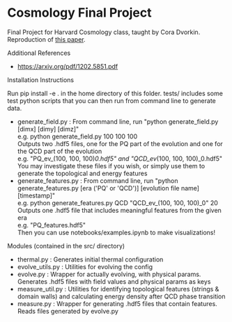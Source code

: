 # Cosmology Final Project

Final Project for Harvard Cosmology class, taught by Cora Dvorkin. Reproduction of [this paper](https://arxiv.org/abs/1906.00967).

Additional References
 - https://arxiv.org/pdf/1202.5851.pdf

Installation Instructions

Run pip install -e .
in the home directory of this folder. tests/ includes some test python scripts that you can then run from command line to generate data. 
 - generate_field.py     : From command line, run "python generate_field.py [dimx] [dimy] [dimz]" <br>
                           e.g. python generate_field.py 100 100 100 <br>
                           Outputs two .hdf5 files, one for the PQ part of the evolution and one for the QCD part of the evolution <br>
                           e.g. "PQ_ev_(100, 100, 100)_0.hdf5" and "QCD_ev_(100, 100, 100)_0.hdf5" <br>
                           You may investigate these files if you wish, or simply use them to generate the topological and energy features <br>
 - generate_features.py  : From command line, run "python generate_features.py [era ('PQ' or 'QCD')] [evolution file name] [timestamp]" <br>
                           e.g. python generate_features.py QCD "QCD_ev_(100, 100, 100)_0" 20 <br>
                           Outputs one .hdf5 file that includes meaningful features from the given era <br>
                           e.g. "PQ_features.hdf5" <br>
                           Then you can use notebooks/examples.ipynb to make visualizations! <br>

Modules (contained in the src/ directory)
 - thermal.py       : Generates initial thermal configuration
 - evolve_utils.py  : Utilities for evolving the config 
 - evolve.py        : Wrapper for actually evolving, with physical params. Generates .hdf5 files with field values and physical params as keys
 - measure_util.py  : Utilities for identifying topological features (strings & domain walls) and calculating energy density after QCD phase transition
 - measure.py       : Wrapper for generating .hdf5 files that contain features. Reads files generated by evolve.py
 
 
 
